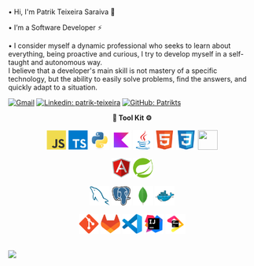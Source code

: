 <!-- <div align="center" padding="5em"> 
<img src="https://readme-typing-svg.herokuapp.com/?color=FFFC33&size=35&center=true&vCenter=true&width=1000&lines=HELLO,+MY+NAME+is+Patrik+Teixeira+Saraiva;I'm++Software+Developer;I+from+Brasil,+GO;Software Engineering+Student+at+Uninter;Be+Welcome!+:%29">
</div> -->

<div align="left" >
<!--     <img align="right" style="width:25vh; height:auto" src="https://i.pinimg.com/originals/68/6f/61/686f61a923775e73e7d3d08b70be4d6e.gif"/> -->
<!--    <img align="right" style="width:25vh; height:auto" src="https://media.giphy.com/media/CuuSHzuc0O166MRfjt/giphy.gif"/> -->
<br>
<p>• Hi, I'm Patrik Teixeira Saraiva 🤙</p>
<p>• I’m a Software Developer ⚡</p>
<!-- <p>• My current tools 🔧</p>
<p>• 🌎 Front-end Web with Angular</p>
<p>• 📡 Back-end with Java</p>
<p>• 🛠️ TypeScript | JavaScript | Java | Python</p>
<p>• 🧰 And more..</p> -->
<p>• I consider myself a dynamic professional who seeks to learn about everything, being proactive and curious, I try to develop myself in a self-taught and autonomous way.<br> I believe that a developer's main skill is not mastery of a specific technology, but the ability to easily solve problems, find the answers, and quickly adapt to a situation.</p>
</div>


[![Gmail](https://img.shields.io/twitter/url?label=email&logo=gmail&style=social&url=http%3A%2F%2Fmailto%3Astephanyn7%40gmail.com)](mailto:trikteixeira@gmail.com)
[![Linkedin: patrik-teixeira](https://img.shields.io/badge/-Patrik-blue?style=flat-square&logo=Linkedin&logoColor=white&link=https://www.linkedin.com/in/patrik-teixeira/)](www.linkedin.com/in/patrik-teixeira/)
[![GitHub: Patrikts](https://img.shields.io/github/followers/Patrikts?label=follow&style=social)]([https://github.com/Patrikts](https://github.com/Patrikts/Patrikts))

<div style="display: inline_block" align="center">
    <strong>🔧 Tool Kit ⚙️</strong>
    <br>
    <br>
    <img align="center" alt="" height="40em" width="40em" src="https://raw.githubusercontent.com/devicons/devicon/master/icons/javascript/javascript-original.svg">
    <img align="center" alt="" height="40em" width="40em" src="https://raw.githubusercontent.com/devicons/devicon/master/icons/typescript/typescript-original.svg">
    <img align="center" alt="" height="40em" width="40em" src="https://raw.githubusercontent.com/devicons/devicon/master/icons/python/python-original.svg">
    <img align="center" alt="" height="40em" width="40em" src="https://raw.githubusercontent.com/devicons/devicon/master/icons/kotlin/kotlin-original.svg">
<img align="center" alt="" height="40em" width="40em" src="https://raw.githubusercontent.com/devicons/devicon/master/icons/java/java-original.svg">
    <img align="center" alt="" height="40em" width="40em" src="https://raw.githubusercontent.com/devicons/devicon/master/icons/html5/html5-original.svg">
    <img align="center" alt="" height="40em" width="40em" src="https://raw.githubusercontent.com/devicons/devicon/master/icons/css3/css3-original.svg">
    <img align="center" alt="" height="40em" width="40em" src="https://raw.githubusercontent.com/devicons/devicon/master/icons/c#/c#-original.svg">
    </div>
    <br>
    <div style="display: inline_block" align="center">
    <img align="center" alt="" height="40em" width="40em" src="https://raw.githubusercontent.com/devicons/devicon/master/icons/angularjs/angularjs-original.svg">
    <img align="center" alt="" height="40em" width="40em" src="https://raw.githubusercontent.com/devicons/devicon/master/icons/spring/spring-original.svg">
    </div>
    <br>
    <div style="display: inline_block" align="center">
    <img align="center" alt="" height="40em" width="40em" src="https://raw.githubusercontent.com/devicons/devicon/master/icons/mysql/mysql-original.svg">
    <img align="center" alt="" height="40em" width="40em" src="https://raw.githubusercontent.com/devicons/devicon/master/icons/postgresql/postgresql-original.svg">
    <img align="center" alt="" height="40em" width="40em" src="https://raw.githubusercontent.com/devicons/devicon/master/icons/mongodb/mongodb-original.svg">
    <img align="center" alt="" height="40em" width="40em" src="https://raw.githubusercontent.com/devicons/devicon/master/icons/docker/docker-original.svg">
    </div>
    <br>
    <div style="display: inline_block" align="center">
    <img align="center" alt="" height="40em" width="40em" src="https://raw.githubusercontent.com/devicons/devicon/master/icons/git/git-original.svg">
    <img align="center" alt="" height="40em" width="40em" src="https://raw.githubusercontent.com/devicons/devicon/master/icons/gitlab/gitlab-original.svg">
    <img align="center" alt="" height="40em" width="40em" src="https://raw.githubusercontent.com/devicons/devicon/master/icons/vscode/vscode-original.svg">
    <img align="center" alt="" height="40em" width="40em" src="https://raw.githubusercontent.com/devicons/devicon/master/icons/intellij/intellij-original.svg">
    <img align="center" alt="" height="40em" width="40em" src="https://raw.githubusercontent.com/devicons/devicon/master/icons/jetbrains/jetbrains-original.svg">
    </div>
    <br>
<!--     <div style="display: inline_block" align="center">
    <img align="center" alt="" height="40em" width="40em" src="https://raw.githubusercontent.com/devicons/devicon/master/icons/python/python-original.svg">
    <img align="center" alt="" height="40em" width="40em" src="https://raw.githubusercontent.com/devicons/devicon/master/icons/jetbrains/jetbrains-original.svg">
 </div> -->

<!--<p align="right">  <img src="https://komarev.com/ghpvc/?username=Patrikts&color=green" alt="Profile views" /> </p> -->
<!-- 
<a href="https://github.com/Patrikts"><img height="180em" src="https://github-readme-stats.vercel.app/api?username=Patrikts&show_icons=true&theme=merko&include_all_commits=true&count_private=true"/></a>

 <!-- <a href="https://github.com/Patrikts"><img height="180em" src="https://github-readme-stats.vercel.app/api/top-langs/?username=Patrikts&layout=compact&langs_count=7&theme=github_dark  "/></a>

 <a href="http://www.github.com/Patrikts"><img src="https://github-readme-streak-stats.herokuapp.com/?user=Patrikts&theme=merko" /></a>

<a href="http://www.github.com/Patrikts"><img src="https://github-readme-activity-graph.cyclic.app/graph?username=Patrikts&theme=merko" alt="GitHub Commits Graph" /></a> --> 

<!-- <a href="https://github.com/Patrikts"><img height="180em" src="https://github-readme-stats.vercel.app/api?username=Patrikts&show_icons=true&count_private=true&hide=&bg_color=f7df1e&title_color=000000&text_color=000000&hide_border=true&show_icons=true"/></a> -->

<!-- [![GitHub Streak](https://github-readme-streak-stats.herokuapp.com?user=Patrikts&theme=Javascript&hide_border=true&border_radius=5&date_format=M%20j%5B%2C%20Y%5D)](https://git.io/streak-stats) -->

<!-- <a href="http://www.github.com/Patrikts"><img src="https://github-readme-streak-stats.herokuapp.com/?user=Patrikts&stroke=ffffff&background=171717&ring=3382ed&fire=3382ed&currStreakNum=ffffff&currStreakLabel=3382ed&sideNums=ffffff&sideLabels=ffffff&dates=ffffff&hide_border=true" /></a> -->

<!-- [![Ashutosh's github activity graph](https://github-readme-activity-graph.cyclic.app/graph?username=Ashutosh00710&theme=dracula)](https://github.com/ashutosh00710/github-readme-activity-graph) -->



<!-- <a  href="http://www.github.com/Patrikts"><img style="width:100%; height:auto" src="https://github-readme-activity-graph.cyclic.app/graph?username=Patrikts&bg_color=f7df1e&color=000000&line=3382ed&point=000000&area_color=171717&area=true&hide_border=true&custom_title=GitHub%20Commits%20Graph" alt="GitHub Commits Graph" /></a> -->

<br>

<img align="left" style="width:100vh  height:150vh" src="https://media.giphy.com/media/xTiIzuuQqb1fycYLTi/giphy.gif"/>

